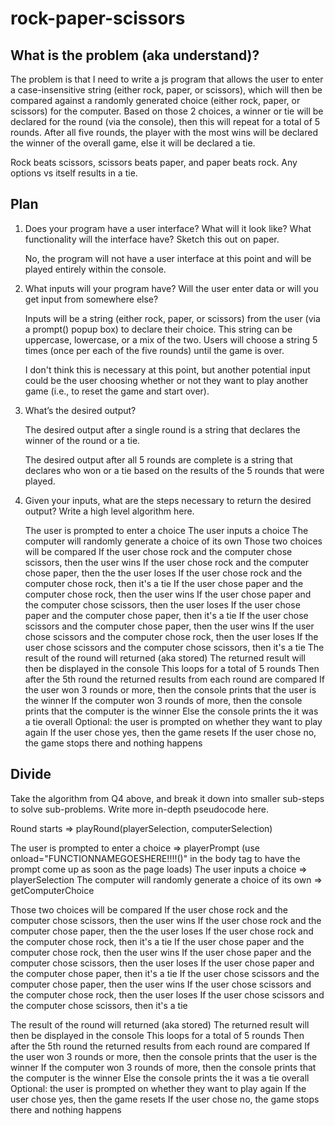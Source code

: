 # rock-paper-scissors

## What is the problem (aka understand)?
The problem is that I need to write a js program that allows the user to enter a case-insensitive string (either rock, paper, or scissors), which will then be compared against a randomly generated choice (either rock, paper, or scissors) for the computer. Based on those 2 choices, a winner or tie will be declared for the round (via the console), then this will repeat for a total of 5 rounds. After all five rounds, the player with the most wins will be declared the winner of the overall game, else it will be declared a tie.

Rock beats scissors, scissors beats paper, and paper beats rock. Any options vs itself results in a tie. 

## Plan

1. Does your program have a user interface? What will it look like? What functionality will the interface have? Sketch this out on paper.

    No, the program will not have a user interface at this point and will be played entirely within the console. 

2. What inputs will your program have? Will the user enter data or will you get input from somewhere else?

    Inputs will be a string (either rock, paper, or scissors) from the user (via a prompt() popup box) to declare their choice. This string can be uppercase, lowercase, or a mix of the two. Users will choose a string 5 times (once per each of the five rounds) until the game is over. 

    I don't think this is necessary at this point, but another potential input could be the user choosing whether or not they want to play another game (i.e., to reset the game and start over).

3. What’s the desired output?

    The desired output after a single round is a string that declares the winner of the round or a tie. 

    The desired output after all 5 rounds are complete is a string that declares who won or a tie based on the results of the 5 rounds that were played. 

4. Given your inputs, what are the steps necessary to return the desired output? Write a high level algorithm here. 

    The user is prompted to enter a choice
    The user inputs a choice 
    The computer will randomly generate a choice of its own 
    Those two choices will be compared
      If the user chose rock and the computer chose scissors, then the user wins 
      If the user chose rock and the computer chose paper, then the the user loses 
      If the user chose rock and the computer chose rock, then it's a tie
      If the user chose paper and the computer chose rock, then the user wins 
      If the user chose paper and the computer chose scissors, then the user loses
      If the user chose paper and the computer chose paper, then it's a tie
      If the user chose scissors and the computer chose paper, then the user wins
      If the user chose scissors and the computer chose rock, then the user loses
      If the user chose scissors and the computer chose scissors, then  it's a tie
    The result of the round will returned (aka stored)
    The returned result will then be displayed in the console
    This loops for a total of 5 rounds 
    Then after the 5th round the returned results from each round are compared 
      If the user won 3 rounds or more, then the console prints that the user is the winner
      If the computer won 3 rounds of more, then the console prints that the computer is the winner 
      Else the console prints the it was a tie overall
    Optional: the user is prompted on whether they want to play again
      If the user chose yes, then the game resets
      If the user chose no, the game stops there and nothing happens



## Divide 
Take the algorithm from Q4 above, and break it down into smaller sub-steps to solve sub-problems. Write more in-depth pseudocode here. 

  Round starts => playRound(playerSelection, computerSelection) 

  The user is prompted to enter a choice => playerPrompt (use onload="FUNCTIONNAMEGOESHERE!!!!()" in the body tag to have the prompt come up as soon as the page loads)
  The user inputs a choice => playerSelection
  The computer will randomly generate a choice of its own => getComputerChoice
  
  Those two choices will be compared 
    If the user chose rock and the computer chose scissors, then the user wins 
    If the user chose rock and the computer chose paper, then the the user loses 
    If the user chose rock and the computer chose rock, then it's a tie
    If the user chose paper and the computer chose rock, then the user wins 
    If the user chose paper and the computer chose scissors, then the user loses
    If the user chose paper and the computer chose paper, then it's a tie
    If the user chose scissors and the computer chose paper, then the user wins
    If the user chose scissors and the computer chose rock, then the user loses
    If the user chose scissors and the computer chose scissors, then  it's a tie
  
  The result of the round will returned (aka stored)
  The returned result will then be displayed in the console
  This loops for a total of 5 rounds 
  Then after the 5th round the returned results from each round are compared 
    If the user won 3 rounds or more, then the console prints that the user is the winner
    If the computer won 3 rounds of more, then the console prints that the computer is the winner 
    Else the console prints the it was a tie overall
  Optional: the user is prompted on whether they want to play again
    If the user chose yes, then the game resets
    If the user chose no, the game stops there and nothing happens